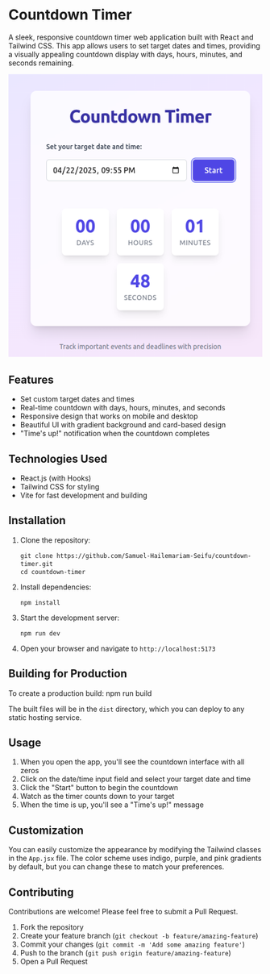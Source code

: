 # Countdown Timer

A sleek, responsive countdown timer web application built with React and Tailwind CSS. This app allows users to set target dates and times, providing a visually appealing countdown display with days, hours, minutes, and seconds remaining.

![Countdown Timer App Screenshot](public/screenshot-1.png)

## Features

- Set custom target dates and times
- Real-time countdown with days, hours, minutes, and seconds
- Responsive design that works on mobile and desktop
- Beautiful UI with gradient background and card-based design
- "Time's up!" notification when the countdown completes

## Technologies Used

- React.js (with Hooks)
- Tailwind CSS for styling
- Vite for fast development and building

## Installation

1. Clone the repository:
   ```
   git clone https://github.com/Samuel-Hailemariam-Seifu/countdown-timer.git
   cd countdown-timer
   ```

2. Install dependencies:
   ```
   npm install
   ```

3. Start the development server:
   ```
   npm run dev
   ```

4. Open your browser and navigate to `http://localhost:5173`

## Building for Production

To create a production build: 
npm run build


The built files will be in the `dist` directory, which you can deploy to any static hosting service.

## Usage

1. When you open the app, you'll see the countdown interface with all zeros
2. Click on the date/time input field and select your target date and time
3. Click the "Start" button to begin the countdown
4. Watch as the timer counts down to your target
5. When the time is up, you'll see a "Time's up!" message

## Customization

You can easily customize the appearance by modifying the Tailwind classes in the `App.jsx` file. The color scheme uses indigo, purple, and pink gradients by default, but you can change these to match your preferences.

## Contributing

Contributions are welcome! Please feel free to submit a Pull Request.

1. Fork the repository
2. Create your feature branch (`git checkout -b feature/amazing-feature`)
3. Commit your changes (`git commit -m 'Add some amazing feature'`)
4. Push to the branch (`git push origin feature/amazing-feature`)
5. Open a Pull Request




